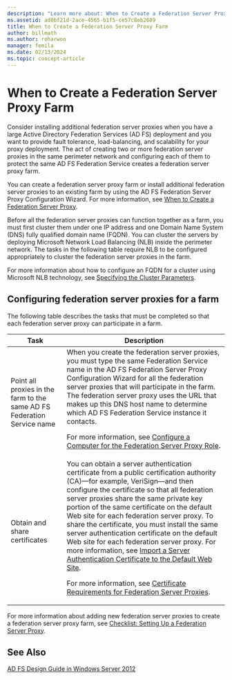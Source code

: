 ```yaml
---
description: "Learn more about: When to Create a Federation Server Proxy Farm"
ms.assetid: ad0bf21d-2ace-4565-b1f5-ce57c8eb2689
title: When to Create a Federation Server Proxy Farm
author: billmath
ms.author: roharwoo
manager: femila
ms.date: 02/13/2024
ms.topic: concept-article
---
```


# When to Create a Federation Server Proxy Farm

Consider installing additional federation server proxies when you have a large Active Directory Federation Services \(AD FS\) deployment and you want to provide fault tolerance, load\-balancing, and scalability for your proxy deployment. The act of creating two or more federation server proxies in the same perimeter network and configuring each of them to protect the same AD FS Federation Service creates a federation server proxy farm.

You can create a federation server proxy farm or install additional federation server proxies to an existing farm by using the AD FS Federation Server Proxy Configuration Wizard. For more information, see [When to Create a Federation Server Proxy](When-to-Create-a-Federation-Server-Proxy.md).

Before all the federation server proxies can function together as a farm, you must first cluster them under one IP address and one Domain Name System \(DNS\) fully qualified domain name \(FQDN\). You can cluster the servers by deploying Microsoft Network Load Balancing \(NLB\) inside the perimeter network. The tasks in the following table require NLB to be configured appropriately to cluster the federation server proxies in the farm.

For more information about how to configure an FQDN for a cluster using Microsoft NLB technology, see [Specifying the Cluster Parameters](/previous-versions/windows/it-pro/windows-server-2003/cc781505(v=ws.10)).

## Configuring federation server proxies for a farm
The following table describes the tasks that must be completed so that each federation server proxy can participate in a farm.

|Task|Description|
|--------|---------------|
|Point all proxies in the farm to the same AD FS Federation Service name|When you create the federation server proxies, you must type the same Federation Service name in the AD FS Federation Server Proxy Configuration Wizard for all the federation server proxies that will participate in the farm. The federation server proxy uses the URL that makes up this DNS host name to determine which AD FS Federation Service instance it contacts.<p>For more information, see [Configure a Computer for the Federation Server Proxy Role](../../ad-fs/deployment/Configure-a-Computer-for-the-Federation-Server-Proxy-Role.md).|
|Obtain and share certificates|You can obtain a server authentication certificate from a public certification authority \(CA\)—for example, VeriSign—and then configure the certificate so that all federation server proxies share the same private key portion of the same certificate on the default Web site for each federation server proxy. To share the certificate, you must install the same server authentication certificate on the default Web site for each federation server proxy. For more information, see [Import a Server Authentication Certificate to the Default Web Site](../../ad-fs/deployment/Import-a-Server-Authentication-Certificate-to-the-Default-Web-Site.md).<p>For more information, see [Certificate Requirements for Federation Server Proxies](Certificate-Requirements-for-Federation-Server-Proxies.md).|

For more information about adding new federation server proxies to create a federation server proxy farm, see [Checklist: Setting Up a Federation Server Proxy](../../ad-fs/deployment/Checklist--Setting-Up-a-Federation-Server-Proxy.md).

## See Also
[AD FS Design Guide in Windows Server 2012](AD-FS-Design-Guide-in-Windows-Server-2012.md)

